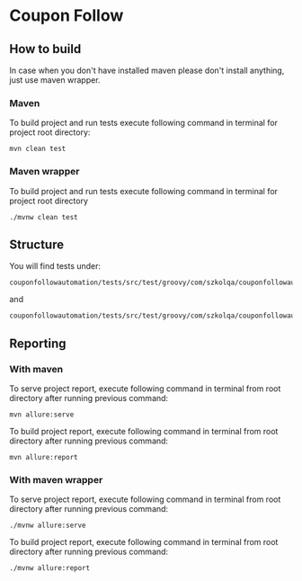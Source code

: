 # Coupon Follow

## How to build

In case when you don't have installed maven please don't install anything, just use maven wrapper.

### Maven

To build project and run tests execute following command in terminal for project root directory:

    mvn clean test
    
### Maven wrapper

To build project and run tests execute following command in terminal for project root directory

    ./mvnw clean test
    
## Structure

You will find tests under:

    couponfollowautomation/tests/src/test/groovy/com/szkolqa/couponfollowautomation/coupon/CouponSpec.groovy
    
and
    
    couponfollowautomation/tests/src/test/groovy/com/szkolqa/couponfollowautomation/search/SearchSpec.groovy
    
## Reporting 

### With maven
    
To serve project report, execute following command in terminal from root directory after running previous command:

    mvn allure:serve 
    
To build project report, execute following command in terminal from root directory after running previous command:

    mvn allure:report 
    
### With maven wrapper

To serve project report, execute following command in terminal from root directory after running previous command:

    ./mvnw allure:serve 
    
To build project report, execute following command in terminal from root directory after running previous command:

    ./mvnw allure:report 